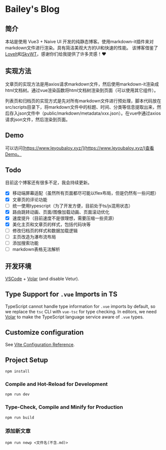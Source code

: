# Bailey's Blog

## 简介

本站是使用 Vue3 + Naive UI 开发的纯静态博客。使用markdown-it插件来对markdown文件进行渲染。具有简洁美观大方的UI和快速的性能。
该博客借鉴了[LoveIt](https://github.com/dillonzq/LoveIt)和[SkyWT](https://skywt.cn/)，感谢你们给我提供了许多灵感！❤

## 实现方法

文章页的实现方法是用axios请求markdown文件，然后使用markdown-it渲染成html文档树。通过vue渲染函数将html文档树渲染到页面（可以使用其它组件）。

列表页和归档页的实现方式是先对所有markdown文件进行预处理，脚本代码放在src/scripts目录下，将markdown文件中的标题、时间、分类等信息提取出来，然后存入json文件中（public/markdown/metadata/xxx.json）。在vue中通过axios请求json文件，然后渲染到页面。

## Demo

可以访问[https://www.leyoubaloy.xyz/](https://www.leyoubaloy.xyz/)查看Demo。

## Todo

目前这个博客还有很多不足，我会持续更新。

- [x] 移动端屏幕适配（虽然所有页面都尽可能以flex布局，但是仍然有一些问题）
- [x] 文章页的评论功能
- [ ] 统一使用typescript（为了开发方便，目前处于ts/js混用状态）
- [x] 路由跳转动画、页面/图像加载动画、页面滚动优化
- [x] 速度提升（目前速度不是很理想，需要压缩一些资源）
- [x] 美化主页和文章页的样式，包括代码块等
- [ ] 修改归档页的样式和数据加载逻辑
- [ ] 主页改造为瀑布流布局
- [ ] 添加搜索功能
- [ ] markdown表格无法解析

## 开发环境

[VSCode](https://code.visualstudio.com/) + [Volar](https://marketplace.visualstudio.com/items?itemName=Vue.volar) (and disable Vetur).

## Type Support for `.vue` Imports in TS

TypeScript cannot handle type information for `.vue` imports by default, so we replace the `tsc` CLI with `vue-tsc` for type checking. In editors, we need [Volar](https://marketplace.visualstudio.com/items?itemName=Vue.volar) to make the TypeScript language service aware of `.vue` types.

## Customize configuration

See [Vite Configuration Reference](https://vitejs.dev/config/).

## Project Setup

```sh
npm install
```

### Compile and Hot-Reload for Development

```sh
npm run dev
```

### Type-Check, Compile and Minify for Production

```sh
npm run build
```

### 添加新文章

```
npm run newp <文件名(不含.md)>
```

